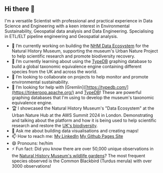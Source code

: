 ## Hi there 👋

I'm a versatile Scientist with professional and practical experience in Data Science and Engineering with a keen interest in Environmental Sustainability, Geospatial data analysis and Data Engineering. Specialising in ETL/ELT pipeline engineering and Geospatial analysis.

- 🔭 I’m currently working on building the [NHM Data Ecosystem](https://thedataecosystem.com/) for the Natural History Museum, supporting the museum's Urban Nature Project to help scientific research and promote biodiversity recovery.
- 🌱 I’m currently learning about using the [TypeDB](https://typedb.com/) graphing database to build a global taxonomic equivalence engine containing different species from the UK and across the world.
- 👯 I’m looking to collaborate on projects to help monitor and promote environmental sustainability.
- 🤔 I’m looking for help with [Gremlin]([https://typedb.com/](https://tinkerpop.apache.org/) and [TypeDB](https://typedb.com/)! These are powerful graphing databases that I'm using to develop the museum's taxonomic equivalence engine.
- 🏆 I showcased the Natural History Museum's "Data Ecosystem" at the Urban Nature Hub at the AWS Summit 2024 in London. Demonstrating and talking about the platform and how it is being used to help scientific research and restore the [UK's biodiversity](https://www.nhm.ac.uk/discover/news/2020/september/uk-has-led-the-world-in-destroying-the-natural-environment.html).
- 💬 Ask me about building data visualisations and creating maps!
- 📫 How to reach me: [My LinkedIn](https://www.linkedin.com/in/siddhartha-kirk-r-74037a29/) [My Github Pages Site](https://codingeologist.github.io/)
- 😄 Pronouns: he/him
- ⚡ Fun fact: Did you know there are over 50,000 unique observations in the [Natural History Museum's wildlife gardens](https://www.aboutamazon.co.uk/aws-natural-history-museum-garden)? The most frequent species observed is the Common Blackbird (Turdus merula) with over 3000 observations!

<!--
**codingeologist/codingeologist** is a ✨ _special_ ✨ repository because its `README.md` (this file) appears on your GitHub profile.

Here are some ideas to get you started:

- 🔭 I’m currently working on ...
- 🌱 I’m currently learning ...
- 👯 I’m looking to collaborate on ...
- 🤔 I’m looking for help with ...
- 💬 Ask me about ...
- 📫 How to reach me: ...
- 😄 Pronouns: ...
- ⚡ Fun fact: ...
-->
